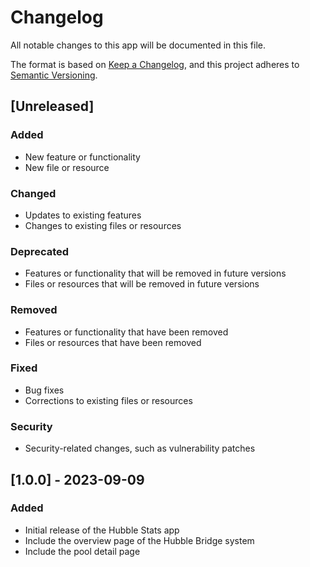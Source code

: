 # Changelog

All notable changes to this app will be documented in this file.

The format is based on [Keep a Changelog](https://keepachangelog.com/en/1.0.0/),
and this project adheres to [Semantic Versioning](https://semver.org/spec/v2.0.0.html).

## [Unreleased]

### Added

- New feature or functionality
- New file or resource

### Changed

- Updates to existing features
- Changes to existing files or resources

### Deprecated

- Features or functionality that will be removed in future versions
- Files or resources that will be removed in future versions

### Removed

- Features or functionality that have been removed
- Files or resources that have been removed

### Fixed

- Bug fixes
- Corrections to existing files or resources

### Security

- Security-related changes, such as vulnerability patches

## [1.0.0] - 2023-09-09

### Added

- Initial release of the Hubble Stats app
- Include the overview page of the Hubble Bridge system
- Include the pool detail page
